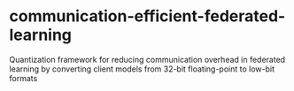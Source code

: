 # communication-efficient-federated-learning
Quantization framework for reducing communication overhead in federated learning by converting client models from 32-bit floating-point to low-bit formats
